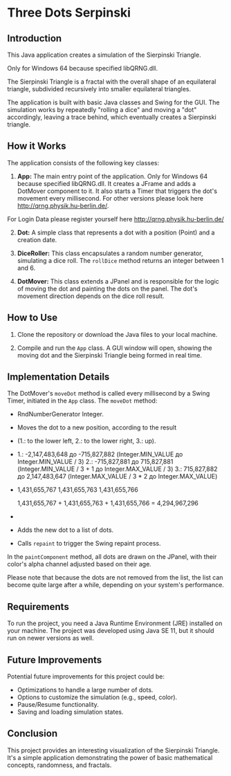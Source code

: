 # Three Dots Serpinski

## Introduction

This Java application creates a simulation of the Sierpinski Triangle.

Only for Windows 64 because specified libQRNG.dll.

The Sierpinski Triangle is a fractal with the overall shape of an equilateral triangle, subdivided recursively into
smaller equilateral triangles.

The application is built with basic Java classes and Swing for the GUI. The simulation works by repeatedly "rolling a
dice" and moving a "dot" accordingly, leaving a trace behind, which eventually creates a Sierpinski triangle.

## How it Works

The application consists of the following key classes:

1. **App:** The main entry point of the application. Only for Windows 64 because specified libQRNG.dll. It creates a
   JFrame and adds a DotMover component to it. It also starts a Timer that triggers the dot's movement every
   millisecond.
   For other versions please look here http://qrng.physik.hu-berlin.de/.

For Login Data please register yourself here http://qrng.physik.hu-berlin.de/

2. **Dot:** A simple class that represents a dot with a position (Point) and a creation date.

3. **DiceRoller:** This class encapsulates a random number generator, simulating a dice roll. The `rollDice` method
   returns an integer between 1 and 6.

4. **DotMover:** This class extends a JPanel and is responsible for the logic of moving the dot and painting the dots on
   the panel. The dot's movement direction depends on the dice roll result.

## How to Use

1. Clone the repository or download the Java files to your local machine.

2. Compile and run the `App` class. A GUI window will open, showing the moving dot and the Sierpinski Triangle being
   formed in real time.

## Implementation Details

The DotMover's `moveDot` method is called every millisecond by a Swing Timer, initiated in the `App` class.
The `moveDot` method:

- RndNumberGenerator Integer.
- Moves the dot to a new position, according to the result 
- 
  (1.: to the lower left, 2.: to the lower right, 3.: up).
- 1.: -2,147,483,648 до -715,827,882 (Integer.MIN_VALUE до Integer.MIN_VALUE / 3)
  2.: -715,827,881 до 715,827,881 (Integer.MIN_VALUE / 3 + 1 до Integer.MAX_VALUE / 3)
  3.: 715,827,882 до 2,147,483,647 (Integer.MAX_VALUE / 3 * 2 до Integer.MAX_VALUE)
- 
  1,431,655,767
  1,431,655,763
  1,431,655,766
  
  1,431,655,767 + 1,431,655,763 + 1,431,655,766 = 4,294,967,296
- 
- Adds the new dot to a list of dots.
- Calls `repaint` to trigger the Swing repaint process.

In the `paintComponent` method, all dots are drawn on the JPanel, with their color's alpha channel adjusted based on
their age.

Please note that because the dots are not removed from the list, the list can become quite large after a while,
depending on your system's performance.

## Requirements

To run the project, you need a Java Runtime Environment (JRE) installed on your machine. The project was developed using
Java SE 11, but it should run on newer versions as well.

## Future Improvements

Potential future improvements for this project could be:

- Optimizations to handle a large number of dots.
- Options to customize the simulation (e.g., speed, color).
- Pause/Resume functionality.
- Saving and loading simulation states.

## Conclusion

This project provides an interesting visualization of the Sierpinski Triangle. It's a simple application demonstrating
the power of basic mathematical concepts, randomness, and fractals.
